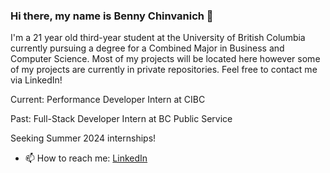 ### Hi there, my name is Benny Chinvanich 👋

I'm a 21 year old third-year student at the University of British Columbia currently pursuing a degree for a Combined Major in Business and Computer Science. Most of my projects will be located here however some of my projects are currently in private repositories. Feel free to contact me via LinkedIn!

Current: Performance Developer Intern at CIBC

Past: Full-Stack Developer Intern at BC Public Service

Seeking Summer 2024 internships!

- 📫 How to reach me: [LinkedIn](https://www.linkedin.com/in/benny-chinvanich-6182261a4/ "LinkedIn")
<!--
**bennypc/bennypc** is a ✨ _special_ ✨ repository because its `README.md` (this file) appears on your GitHub profile.

Here are some ideas to get you started:

- 🔭 I’m currently working on ...
- 🌱 I’m currently learning ...
- 👯 I’m looking to collaborate on ...
- 🤔 I’m looking for help with ...
- 💬 Ask me about ...
- 📫 How to reach me: ...
- 😄 Pronouns: ...
- ⚡ Fun fact: ...
-->

